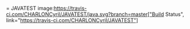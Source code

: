 = JAVATEST
image:https://travis-ci.com/CHARLONCyril/JAVATEST/java.svg?branch=master["Build Status", link="https://travis-ci.com/CHARLONCyril/JAVATEST"]
